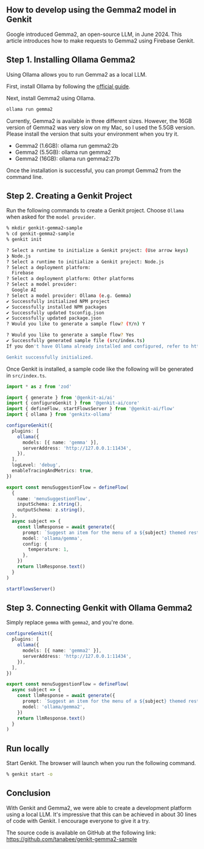 ## How to develop using the Gemma2 model in Genkit

Google introduced Gemma2, an open-source LLM, in June 2024. This article introduces how to make requests to Gemma2 using Firebase Genkit.

## Step 1. Installing Ollama Gemma2

Using Ollama allows you to run Gemma2 as a local LLM.

First, install Ollama by following the [official guide](https://github.com/ollama/ollama).

Next, install Gemma2 using Ollama.

```sh
ollama run gemma2
```

Currently, Gemma2 is available in three different sizes. However, the 16GB version of Gemma2 was very slow on my Mac, so I used the 5.5GB version. Please install the version that suits your environment when you try it.

- Gemma2 (1.6GB): ollama run gemma2:2b
- Gemma2 (5.5GB): ollama run gemma2
- Gemma2 (16GB): ollama run gemma2:27b

Once the installation is successful, you can prompt Gemma2 from the command line.

## Step 2. Creating a Genkit Project

Run the following commands to create a Genkit project. Choose `Ollama` when asked for the `model provider`.

```sh
% mkdir genkit-gemma2-sample
% cd genkit-gemma2-sample
% genkit init

? Select a runtime to initialize a Genkit project: (Use arrow keys)
❯ Node.js
? Select a runtime to initialize a Genkit project: Node.js
? Select a deployment platform:
  Firebase
? Select a deployment platform: Other platforms
? Select a model provider:
  Google AI
? Select a model provider: Ollama (e.g. Gemma)
✔ Successfully initialized NPM project
✔ Successfully installed NPM packages
✔ Successfully updated tsconfig.json
✔ Successfully updated package.json
? Would you like to generate a sample flow? (Y/n) Y

? Would you like to generate a sample flow? Yes
✔ Successfully generated sample file (src/index.ts)
If you don't have Ollama already installed and configured, refer to https://developers.google.com/genkit/plugins/ollama

Genkit successfully initialized.
```

Once Genkit is installed, a sample code like the following will be generated in `src/index.ts`.

```typescript:src/index.ts
import * as z from 'zod'

import { generate } from '@genkit-ai/ai'
import { configureGenkit } from '@genkit-ai/core'
import { defineFlow, startFlowsServer } from '@genkit-ai/flow'
import { ollama } from 'genkitx-ollama'

configureGenkit({
  plugins: [
    ollama({
      models: [{ name: 'gemma' }],
      serverAddress: 'http://127.0.0.1:11434',
    }),
  ],
  logLevel: 'debug',
  enableTracingAndMetrics: true,
})

export const menuSuggestionFlow = defineFlow(
  {
    name: 'menuSuggestionFlow',
    inputSchema: z.string(),
    outputSchema: z.string(),
  },
  async subject => {
    const llmResponse = await generate({
      prompt: `Suggest an item for the menu of a ${subject} themed restaurant`,
      model: 'ollama/gemma',
      config: {
        temperature: 1,
      },
    })
    return llmResponse.text()
  }
)

startFlowsServer()
```

## Step 3. Connecting Genkit with Ollama Gemma2

Simply replace `gemma` with `gemma2`, and you're done.

```typescript:src/index.ts
configureGenkit({
  plugins: [
    ollama({
      models: [{ name: 'gemma2' }],
      serverAddress: 'http://127.0.0.1:11434',
    }),
  ],
})

export const menuSuggestionFlow = defineFlow(
  async subject => {
    const llmResponse = await generate({
      prompt: `Suggest an item for the menu of a ${subject} themed restaurant`,
      model: 'ollama/gemma2',
    })
    return llmResponse.text()
  }
)
```

## Run locally

Start Genkit. The browser will launch when you run the following command.

```sh
% genkit start -o
```

## Conclusion

With Genkit and Gemma2, we were able to create a development platform using a local LLM. It's impressive that this can be achieved in about 30 lines of code with Genkit. I encourage everyone to give it a try.

The source code is available on GitHub at the following link:
https://github.com/tanabee/genkit-gemma2-sample
